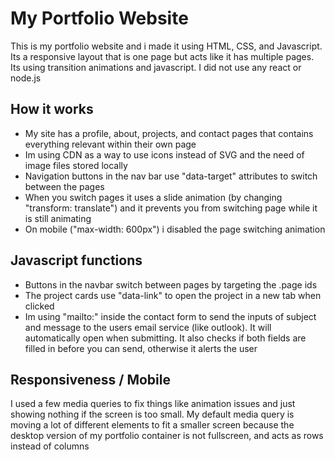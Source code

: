 # My Portfolio Website
This is my portfolio website and i made it using HTML, CSS, and Javascript. Its a responsive layout that is one page but acts like it has multiple pages. Its using transition animations and javascript. I did not use any react or node.js

## How it works
- My site has a profile, about, projects, and contact pages that contains everything relevant within their own page
- Im using CDN as a way to use icons instead of SVG and the need of image files stored locally
- Navigation buttons in the nav bar use "data-target" attributes to switch between the pages
- When you switch pages it uses a slide animation (by changing "transform: translate") and it prevents you from switching page while it is still animating
- On mobile ("max-width: 600px") i disabled the page switching animation

## Javascript functions
- Buttons in the navbar switch between pages by targeting the .page ids
- The project cards use "data-link" to open the project in a new tab when clicked
- Im using "mailto:" inside the contact form to send the inputs of subject and message to the users email service (like outlook). It will automatically open when submitting. It also checks if both fields are filled in before you can send, otherwise it alerts the user

## Responsiveness / Mobile
I used a few media queries to fix things like animation issues and just showing nothing if the screen is too small. My default media query is moving a lot of different elements to fit a smaller screen because the desktop version of my portfolio container is not fullscreen, and acts as rows instead of columns
